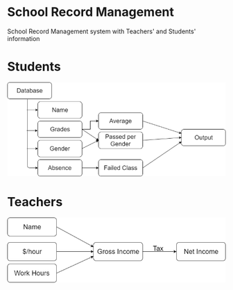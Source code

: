 # School Record Management
School Record Management system with Teachers' and Students' information

# Students
![srmSt](https://github.com/GeorgiosBas/School-Record-Management/blob/master/Students/srmSt)
# Teachers
![srmTe](https://github.com/GeorgiosBas/School-Record-Management/blob/master/Teachers/srmTe)
